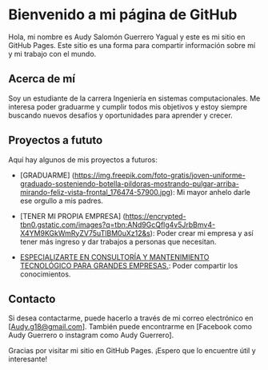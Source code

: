 # Bienvenido a mi página de GitHub

Hola, mi nombre es Audy Salomón Guerrero Yagual y este es mi sitio en GitHub Pages. 
Este sitio es una forma para compartir información sobre mí y mi trabajo con el mundo.

## Acerca de mí

Soy un estudiante de la carrera Ingeniería en sistemas computacionales. 
Me interesa poder graduarme y cumplir todos mis objetivos y estoy siempre buscando nuevos desafíos y oportunidades para aprender y crecer.

## Proyectos a fututo

Aquí hay algunos de mis proyectos a futuros:

- [GRADUARME] (https://img.freepik.com/foto-gratis/joven-uniforme-graduado-sosteniendo-botella-pildoras-mostrando-pulgar-arriba-mirando-feliz-vista-frontal_176474-57900.jpg): Mi mayor anhelo darle ese orgullo a mis padres.

- [TENER MI PROPIA EMPRESA] (https://encrypted-tbn0.gstatic.com/images?q=tbn:ANd9GcQflg4v5JrbBmv4-X4YM9KGkWmRyZV75uTlBM0uXz12&s): Poder crear mi empresa y así tener más ingreso y dar trabajos a personas que necesitan.

- [ESPECIALIZARTE EN CONSULTORÍA Y MANTENIMIENTO TECNOLÓGICO PARA GRANDES EMPRESAS.](https://encrypted-tbn0.gstatic.com/images?q=tbn:ANd9GcQLH7GPv1tBiaHolR4y5LrU__P0OWmJSA15hGGwH6TD&s): Poder compartir los conocimientos.

## Contacto

Si desea contactarme, puede hacerlo a través de mi correo electrónico en [Audy.g18@gmail.com]. También puede encontrarme en [Facebook como Audy Guerrero o instagram como Audy Guerrero].

Gracias por visitar mi sitio en GitHub Pages. ¡Espero que lo encuentre útil y interesante!
